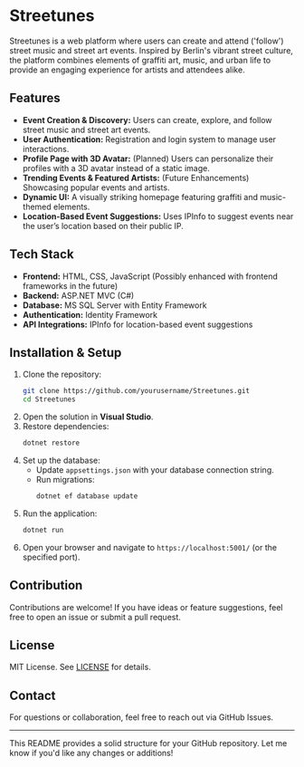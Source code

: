 # Streetunes

Streetunes is a web platform where users can create and attend ('follow') street music and street art events. Inspired by Berlin's vibrant street culture, the platform combines elements of graffiti art, music, and urban life to provide an engaging experience for artists and attendees alike.

## Features

- **Event Creation & Discovery:** Users can create, explore, and follow street music and street art events.
- **User Authentication:** Registration and login system to manage user interactions.
- **Profile Page with 3D Avatar:** (Planned) Users can personalize their profiles with a 3D avatar instead of a static image.
- **Trending Events & Featured Artists:** (Future Enhancements) Showcasing popular events and artists.
- **Dynamic UI:** A visually striking homepage featuring graffiti and music-themed elements.
- **Location-Based Event Suggestions:** Uses IPInfo to suggest events near the user’s location based on their public IP.

## Tech Stack

- **Frontend:** HTML, CSS, JavaScript (Possibly enhanced with frontend frameworks in the future)
- **Backend:** ASP.NET MVC (C#)
- **Database:** MS SQL Server with Entity Framework
- **Authentication:** Identity Framework 
- **API Integrations:** IPInfo for location-based event suggestions

## Installation & Setup

1. Clone the repository:
   ```sh
   git clone https://github.com/yourusername/Streetunes.git
   cd Streetunes
   ```
2. Open the solution in **Visual Studio**.
3. Restore dependencies:
   ```sh
   dotnet restore
   ```
4. Set up the database:
   - Update `appsettings.json` with your database connection string.
   - Run migrations:
     ```sh
     dotnet ef database update
     ```
5. Run the application:
   ```sh
   dotnet run
   ```
6. Open your browser and navigate to `https://localhost:5001/` (or the specified port).

## Contribution

Contributions are welcome! If you have ideas or feature suggestions, feel free to open an issue or submit a pull request.

## License

MIT License. See [LICENSE](LICENSE) for details.

## Contact

For questions or collaboration, feel free to reach out via GitHub Issues.

---

This README provides a solid structure for your GitHub repository. Let me know if you'd like any changes or additions!

